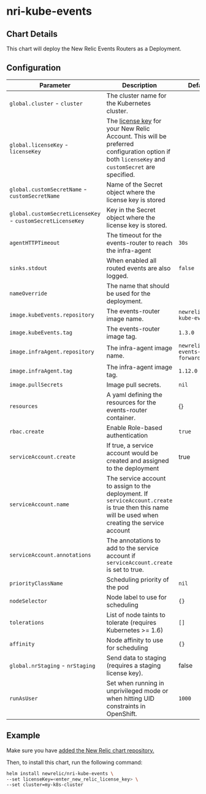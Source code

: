 # nri-kube-events

## Chart Details

This chart will deploy the New Relic Events Routers as a Deployment.

## Configuration

| Parameter                                                  | Description                                                                                                                                                                                                                                    | Default                         |
|------------------------------------------------------------|------------------------------------------------------------------------------------------------------------------------------------------------------------------------------------------------------------------------------------------------|---------------------------------|
| `global.cluster` - `cluster`                               | The cluster name for the Kubernetes cluster.                                                                                                                                                                                                   |                                 |
| `global.licenseKey` - `licenseKey`                         | The [license key](https://docs.newrelic.com/docs/accounts/install-new-relic/account-setup/license-key) for your New Relic Account. This will be preferred configuration option if both `licenseKey` and `customSecret` are specified. |                                 |
| `global.customSecretName` - `customSecretName`             | Name of the Secret object where the license key is stored                                                                                                                                                                                      |                                 |
| `global.customSecretLicenseKey` - `customSecretLicenseKey` | Key in the Secret object where the license key is stored.                                                                                                                                                                                      |                                 |
| `agentHTTPTimeout`                                         | The timeout for the events-router to reach the infra-agent                                                                                                                                                                                     | `30s`                           |
| `sinks.stdout`                                             | When enabled all routed events are also logged.                                                                                                                                                                                                | `false`                         |
| `nameOverride`                                             | The name that should be used for the deployment.                                                                                                                                                                                               |                                 |
| `image.kubeEvents.repository`                              | The events-router image name.                                                                                                                                                                                                                  | `newrelic/nri-kube-events`      |
| `image.kubeEvents.tag`                                     | The events-router image tag.                                                                                                                                                                                                                   | `1.3.0`                         |
| `image.infraAgent.repository`                              | The infra-agent image name.                                                                                                                                                                                                                    | `newrelic/k8s-events-forwarder` |
| `image.infraAgent.tag`                                     | The infra-agent image tag.                                                                                                                                                                                                                     | `1.12.0`                        |
| `image.pullSecrets`                                        | Image pull secrets.                                                                                                                                                                                                                            | `nil`                           |
| `resources`                                                | A yaml defining the resources for the events-router container.                                                                                                                                                                                 | {}                              |
| `rbac.create`                                              | Enable Role-based authentication                                                                                                                                                                                                               | `true`                          |
| `serviceAccount.create`                                    | If true, a service account would be created and assigned to the deployment                                                                                                                                                                     | true                            |
| `serviceAccount.name`                                      | The service account to assign to the deployment. If `serviceAccount.create` is true then this name will be used when creating the service account                                                                                              |                                 |
| `serviceAccount.annotations`                               | The annotations to add to the service account if `serviceAccount.create` is set to true.                                                                                                                                                       |                                 |
| `priorityClassName`                                        | Scheduling priority of the pod                                                                                                                                                                                                                 | `nil`                           |
| `nodeSelector`                                             | Node label to use for scheduling                                                                                                                                                                                                               | `{}`                            |
| `tolerations`                                              | List of node taints to tolerate (requires Kubernetes >= 1.6)                                                                                                                                                                                   | `[]`                            |
| `affinity`                                                 | Node affinity to use for scheduling                                                                                                                                                                                                            | `{}`                            |
| `global.nrStaging` - `nrStaging`                    | Send data to staging (requires a staging license key). | false |
| `runAsUser` | Set when running in unprivileged mode or when hitting UID constraints in OpenShift. | `1000` |

## Example

Make sure you have [added the New Relic chart repository.](../../README.md#installing-charts)

Then, to install this chart, run the following command:

```sh
helm install newrelic/nri-kube-events \
--set licenseKey=<enter_new_relic_license_key> \
--set cluster=my-k8s-cluster
```
